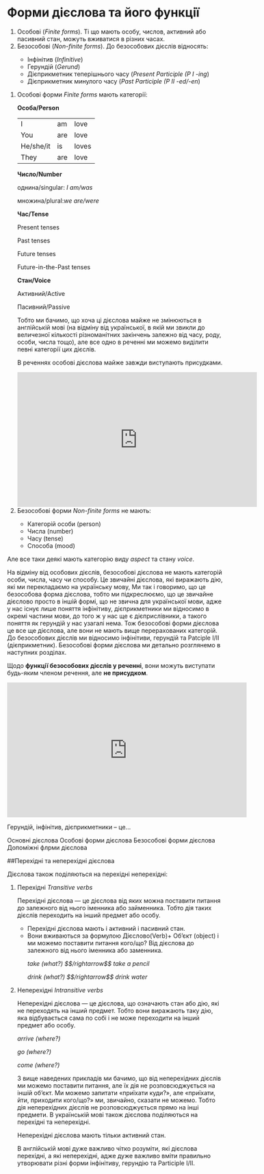 # Форми дiєслова та його функцiї

<ol>
<li>Особові (<i>Finite forms</i>). Ті що мають особу, числов, активний або пасивний стан, можуть вживатися в різних часах.</li>
<li>Безособові (<i>Non-finite forms</i>). До безособових дієслів відносять:</li>
<ul>
<li>Інфінітив (<i>Infinitive</i>)</li>
<li>Герундій (<i>Gerund</i>)</li>
<li>Дієприкметник теперішнього часу (<i>Present Participle (P I -ing</i>)</li>
<li>Дієприкметник минулого часу (<i>Past Participle (P II -ed/-en</i>)</li>
</ul>
</ol>

<ol>
<li>Особові форми <i>Finite forms</i> мають категорії:</li>
<p><b>Особа/Person</b></p>
<table>
<tr>
<td>I</td>
<td>am</td>
<td>love</td>
</tr>
<tr>
<td>You</td>
<td>are</td>
<td>love</td>
</tr>
<tr>
<td>He/she/it</td>
<td>is</td>
<td>loves</td>
</tr>
<tr>
<td>They</td>
<td>are</td>
<td>love</td>
</tr>
</table>
<p><b>Число/Number</b></p>
<p>однина/singular: <i>I am/was</i></p>
<p>множина/plural:<i>we are/were</i></p>
<p><b>Час/Tense</b></p>
<p>Present tenses</p>
<p>Past tenses</p>
<p>Future tenses</p>
<p>Future-in-the-Past tenses</p>
<p><b>Стан/Voice</b></p>
<p>Активний/Active</p>
<p>Пасивний/Passive</p>
<p>Тобто ми бачимо, що хоча ці дієслова майже не змінюються в англійській мові (на відміну від української, в якій ми звикли до величезної кількості різноманітних закінчень залежно від часу, роду, особи, числа тощо), але все одно в реченні ми можемо виділити певні категорії цих дієслів.</p>
<p>В реченнях особові дієслова майже завжди виступають присудками.</p>

<div class="fluidMedia">
<iframe align="center" width="560" height="315" src="https://www.youtube.com/embed/zNfdoIm4bHw" frameborder="0" allowfullscreen></iframe>
</div>
<div class="popup">
</div>

<li>Безособові форми <i>Non-finite forms</i> не мають:</li>
<ul>
<li>Категорій особи (person)</li>
<li>Числа (number)</li>
<li>Часу (tense)</li>
<li>Способа (mood)</li>
</ul>
</ol>

<p>Але все таки деякі мають категорію виду <i>aspect</i> та стану <i>voice</i>.</p>

<p>На відміну від особових дієслів, безособові дієслова не мають категорій особи, числа, часу чи способу. Це звичайні дієслова, які виражають дію, які ми перекладаємо на українську мову, Ми так і говоримо, що це безособова форма дієслова, тобто ми підкреслюємо, що це звичайне дієслово просто в іншій формі, що  не звична для української мови, адже у нас існує лише поняття інфінітиву, дієприкметники ми відносимо в окремі частини мови, до того ж у нас ще є дієприслівники, а такого поняття як герундій у нас узагалі нема. Тож безособові форми дієслова це все ще дієслова, але вони не мають вище перерахованих категорій. До безособових дієслів ми відносимо інфінітиви, герундій та Patciple I/II (дієприкметник). Безособові форми дієслова ми детально розглянемо в наступних розділах.</p>

<p>Щодо <b>функції безособових дієслів у реченні</b>, вони можуть виступати будь-яким членом речення, але <b>не присудком</b>.</p>

<div class="fluidMedia">
<iframe align="center" width="560" height="315" src="https://www.youtube.com/embed/V9V530DWURc" frameborder="0" allowfullscreen></iframe>
</div>
<div class="popup">
</div>

<quiz correctLabel="correct" incorrectLabel="incorrect" checkLabel="check">
    <question text="">
        <p>Герундій, інфінітив, дієприкметники – це...</p>
        <answer>Основні дієслова</answer>
        <answer>Особові форми дієслова</answer>
        <answer correct>Безособові форми дієслова</answer>
        <answer>Допоміжні флрми дієслова</answer>
    </question>
</quiz>

##Перехідні та неперехідні дієслова

<p>Дієслова також поділяються на перехідні неперехідні:</p>
<ol>
<li>Перехідні <i>Transitive verbs</i></li>
<p>Перехідні дієслова — це дієслова від яких можна поставити питання до залежного від нього іменника або займенника. Тобто дія таких дієслів переходить на інший предмет або особу.</p>
<ul>
<li>Перехідні дієслова мають і активний і пасивний стан.</li>
<li>Вони вживаються за формулою Дієслово(Verb)+ Об’єкт (object) і ми можемо поставити питання кого/що? Від дієслова до залежного від нього іменника або заменника.</li>
<p><i>take (what?) $$/rightarrow$$ take a pencil</i></p>
<p><i>drink (what?) $$/rightarrow$$ drink water</i></p>
</ul>
<li>Неперехідні <i>Intransitive verbs</i></li>
<p>Неперехідні дієслова — це дієслова, що означають стан або дію, які не переходять на інший предмет. Тобто вони виражають таку дію, яка відбувається сама по собі і не може переходити на інший предмет або особу.</p>
<p><i>arrive (where?)</i></p>
<p><i>go (where?)</i></p>
<p><i>come (where?)</i></p>
<p>З вище наведених прикладів ми бачимо, що від неперехідних дієслів ми можемо поставити питання, але їх дія не розповсюджується на іншій об’єкт. Ми можемо запитати «приїхати куди?», але «приїхати, йти, приходити кого/що?» ми, звичайно, сказати не можемо. Тобто дія неперехідних дієслів не розповсюджується прямо на інші предмети. В українській мові також дієслова поділяються на перехідні та неперехідні.</p>
<p>Неперехідні дієслова мають тільки активний стан.</p>
<p>В англійській мові дуже важливо чітко розуміти, які дієслова перехідні, а які неперехідні, адже дуже важливо вміти правильно утворювати  різні форми інфінітиву, герундію та Participle I/II.</p>
</ol>